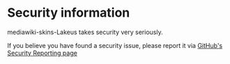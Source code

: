 # Security information

mediawiki-skins-Lakeus takes security very seriously.

If you believe you have found a security issue, please report it via
[GitHub's Security Reporting page](https://github.com/lakejason0/mediawiki-skins-Lakeus/security/advisories/new)

